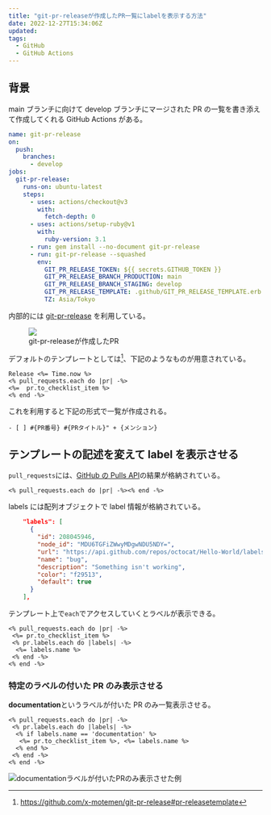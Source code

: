 ```yaml
---
title: "git-pr-releaseが作成したPR一覧にlabelを表示する方法"
date: 2022-12-27T15:34:06Z
updated:
tags:
  - GitHub
  - GitHub Actions
---
```


## 背景

main ブランチに向けて develop ブランチにマージされた PR の一覧を書き添えて作成してくれる GitHub Actions がある。

```yaml
name: git-pr-release
on:
  push:
    branches:
      - develop
jobs:
  git-pr-release:
    runs-on: ubuntu-latest
    steps:
      - uses: actions/checkout@v3
        with:
          fetch-depth: 0
      - uses: actions/setup-ruby@v1
        with:
          ruby-version: 3.1
      - run: gem install --no-document git-pr-release
      - run: git-pr-release --squashed
        env:
          GIT_PR_RELEASE_TOKEN: ${{ secrets.GITHUB_TOKEN }}
          GIT_PR_RELEASE_BRANCH_PRODUCTION: main
          GIT_PR_RELEASE_BRANCH_STAGING: develop
          GIT_PR_RELEASE_TEMPLATE: .github/GIT_PR_RELEASE_TEMPLATE.erb
          TZ: Asia/Tokyo
```

内部的には [git-pr-release](https://github.com/x-motemen/git-pr-release) を利用している。

<figure>
<img src="https://cloud.githubusercontent.com/assets/113420/3147184/61bf2eec-ea53-11e3-835b-50d63ed11b39.png" style="max-width: 100%;">
<figcaption>git-pr-releaseが作成したPR</figcaption>
</figure>

デフォルトのテンプレートとしては[^1]、下記のようなものが用意されている。

```erb
Release <%= Time.now %>
<% pull_requests.each do |pr| -%>
<%=  pr.to_checklist_item %>
<% end -%>
```

これを利用すると下記の形式で一覧が作成される。

```
- [ ] #{PR番号} #{PRタイトル}" + {メンション}
```

## テンプレートの記述を変えて label を表示させる

`pull_requests`には、[GitHub の Pulls API](https://docs.github.com/ja/rest/pulls/pulls?apiVersion=2022-11-28#list-pull-requests)の結果が格納されている。

```erb
<% pull_requests.each do |pr| -%><% end -%>
```

labels には配列オブジェクトで label 情報が格納されている。

```json
    "labels": [
      {
        "id": 208045946,
        "node_id": "MDU6TGFiZWwyMDgwNDU5NDY=",
        "url": "https://api.github.com/repos/octocat/Hello-World/labels/bug",
        "name": "bug",
        "description": "Something isn't working",
        "color": "f29513",
        "default": true
      }
    ],
```

テンプレート上で`each`でアクセスしていくとラベルが表示できる。

```erb
<% pull_requests.each do |pr| -%>
 <%= pr.to_checklist_item %>
 <% pr.labels.each do |labels| -%>
  <%= labels.name %>
 <% end -%>
<% end -%>
```

### 特定のラベルの付いた PR のみ表示させる

**documentation**というラベルが付いた PR のみ一覧表示させる。

```erb
<% pull_requests.each do |pr| -%>
 <% pr.labels.each do |labels| -%>
  <% if labels.name == 'documentation' %>
   <%= pr.to_checklist_item %>, <%= labels.name %>
  <% end %>
 <% end -%>
<% end -%>
```

![documentationラベルが付いたPRのみ表示させた例](https://user-images.githubusercontent.com/3617124/209755035-b6261bf2-258f-468b-bed6-b3d1441c8baa.png)

[^1]: https://github.com/x-motemen/git-pr-release#pr-releasetemplate
